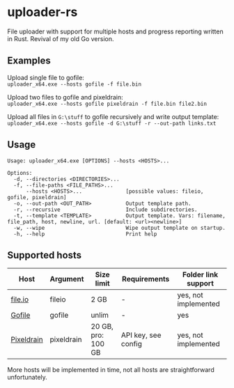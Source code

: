 # uploader-rs
File uploader with support for multiple hosts and progress reporting written in Rust. Revival of my old Go version.

## Examples
Upload single file to gofile:   
`uploader_x64.exe --hosts gofile -f file.bin`

Upload two files to gofile and pixeldrain:   
`uploader_x64.exe --hosts gofile pixeldrain -f file.bin file2.bin`

Upload all files in `G:\stuff` to gofile recursively and write output template:   
`uploader_x64.exe --hosts gofile -d G:\stuff -r --out-path links.txt`

## Usage
```
Usage: uploader_x64.exe [OPTIONS] --hosts <HOSTS>...

Options:
  -d, --directories <DIRECTORIES>...  
  -f, --file-paths <FILE_PATHS>...    
      --hosts <HOSTS>...              [possible values: fileio, gofile, pixeldrain]
  -o, --out-path <OUT_PATH>           Output template path.
  -r, --recursive                     Include subdirectories.
  -t, --template <TEMPLATE>           Output template. Vars: filename, file_path, host, newline, url. [default: <url><newline>]
  -w, --wipe                          Wipe output template on startup.
  -h, --help                          Print help
```

## Supported hosts
|Host|Argument|Size limit|Requirements|Folder link support|
| --- | --- | --- | --- | --- |
|[file.io](https://www.file.io/)|fileio|2 GB|-|yes, not implemented|
|[Gofile](https://gofile.io/)|gofile|unlim|-|yes|
|[Pixeldrain](https://pixeldrain.com/)|pixeldrain|20 GB, pro: 100 GB|API key, see config|yes, not implemented|
More hosts will be implemented in time, not all hosts are straightforward unfortunately.
